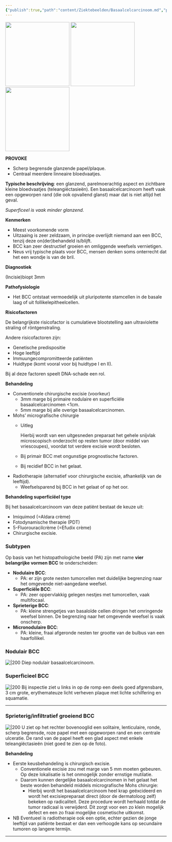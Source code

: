 ```yaml
---
{"publish":true,"path":"content/Ziektebeelden/Basaalcelcarcinoom.md","permalink":"/content/ziektebeelden/basaalcelcarcinoom/","title":"Basaalcelcarcinoom","tags":["Dermatologie/Huidtumoren"]}
---
```




<img width="200px" src="https://i.imgur.com/IAeAKAi.png"></img>
<img width="200px" src="https://i.imgur.com/kDErNyo.png"></img>
<img width="200px" src="https://i.imgur.com/5aUBHfV.png"></img>


**PROVOKE**

- Scherp begrensde glanzende papel/plaque.
- Centraal meerdere linneaire bloedvaatjes.

**Typische beschrijving**: een glanzend, parelmoerachtig aspect en zichtbare kleine bloedvaatjes (teleangiëctasieën). Een basaalcelcarcinoom heeft vaak een opgeworpen rand (die ook opvallend glanst) maar dat is niet altijd het geval.

*Superficeel is vaak minder glanzend.* 

**Kenmerken**

- Meest voorkomende vorm
- Uitzaaing is zeer zeldzaam, in principe overlijdt niemand aan een BCC, tenzij deze on(der)behandeld is/blijft.
- BCC kan zeer destructief groeien en omliggende weefsels vernietigen.
- Neus vrij typische plaats voor BCC, mensen denken soms onterrecht dat het een wondje is van de bril.

**Diagnostiek**

(Incisie)biopt 3mm

**Pathofysiologie**

- Het BCC ontstaat vermoedelijk uit pluripotente stamcellen in de basale laag of uit follikelepitheelcellen.

**Risicofactoren**

De belangrijkste risicofactor is cumulatieve blootstelling aan ultraviolette straling of röntgenstraling. 

Andere risicofactoren zijn: 

- Genetische predispositie
- Hoge leeftijd
- Immuungecompromitteerde patiënten
- Huidtype (komt vooral voor bij huidtype I en II).

Bij al deze factoren speelt DNA-schade een rol.

**Behandeling**

- Conventionele chirurgische excisie (voorkeur)
    - 3mm marge bij primaire nodulaire en superficiële basaalcelcarcinomen <1cm.
    - 5mm marge bij alle overige basaalcelcarcinomen.
- Mohs’ micrografische chirurgie
    - Uitleg
        
        Hierbij wordt van een uitgesneden preparaat het gehele snijvlak microscopisch onderzocht op resten tumor (door middel van vriescoupes), voordat tot verdere excisie wordt besloten.
        
    - Bij primair BCC met ongunstige prognostische factoren.
    - Bij recidief BCC in het gelaat.
- Radiotherapie (alternatief voor chirurgische excisie, afhankelijk van de leeftijd).
    - Weefselsparend bij BCC in het gelaat of op het oor.

**Behandeling superficiëel type**

Bij het basaalcelcarcinoom van deze patiënt bestaat de keuze uit:

- Imiquimod (=Aldara crème)
- Fotodynamische therapie (PDT)
- 5-Fluorouracilcrème (=Efudix crème)
- Chirurgische excisie.

### Subtypen

Op basis van het histopathologiche beeld (PA) zijn met name **vier** **belangrijke vormen BCC** te onderscheiden:

- **Nodulaire BCC**:
    - PA: er zijn grote nesten tumorcellen met duidelijke begrenzing naar het omgevende niet-aangedane weefsel.
- **Superficiële BCC**:
    - PA: zeer oppervlakkig gelegen nestjes met tumorcellen, vaak multifocaal.
- **Sprieterige BCC**:
    - PA: kleine strengetjes van basaloïde cellen dringen het omringende weefsel binnen. De begrenzing naar het omgevende weefsel is vaak onscherp.
- **Micronodulaire BCC**:
    - PA: kleine, fraai afgeronde nesten ter grootte van de bulbus van een haarfollikel.

### Nodulair BCC
![|200](https://i.imgur.com/pWkPPKb.png)
Diep nodulair basaalcelcarcinoom.

### Superficieel BCC
![|200](https://i.imgur.com/kCB81QM.png)
Bij inspectie ziet u links in op de romp een deels goed afgrensbare, 3 cm grote, erythemateuze licht verheven plaque met lichte schilfering en squamatie.

---

### Sprieterig/infiltratief groeiend BCC


![|200](https://i.imgur.com/qd1tzJc.png)
U ziet op het rechter bovenooglid een solitaire, lenticulaire, ronde, scherp begrensde, roze papel met een opgeworpen rand en een centrale ulceratie. De rand van de papel heeft een glad aspect met enkele teleangiëctasieën (niet goed te zien op de foto).

**Behandeling**

- Eerste keusbehandeling is chirurgisch excisie.
    - Conventionele excisie zou met marge van 5 mm moeten gebeuren. Op deze lokalisatie is het onmogelijk zonder ernstige mutilatie.
    - Daarom kunnen dergelijke basaalcelcarcinomen in het gelaat het beste worden behandeld middels micrografische Mohs chirurgie:
        - Hierbij wordt het basaalcelcarcinoom heel krap geëxcideerd en wordt het excisiepreparaat direct (door de dermatoloog zelf) bekeken op radicaliteit. Deze procedure wordt herhaald totdat de tumor radicaal is verwijderd. Dit zorgt voor een zo klein mogelijk defect en een zo fraai mogelijke cosmetische uitkomst.
- NB Eventueel is radiotherapie ook een optie, echter gezien de jonge leeftijd van patiënte bestaat er dan een verhoogde kans op secundaire tumoren op langere termijn.

---
